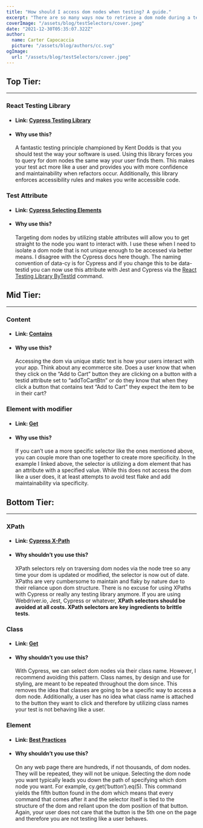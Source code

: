 ```yaml
---
title: "How should I access dom nodes when testing? A guide."
excerpt: "There are so many ways now to retrieve a dom node during a test. In this article I rank a few of the more popular methods and provide my opinion as to which ones are viable solutions."
coverImage: "/assets/blog/testSelectors/cover.jpeg"
date: "2021-12-30T05:35:07.322Z"
author:
  name: Carter Capocaccia
  picture: "/assets/blog/authors/cc.svg"
ogImage:
  url: "/assets/blog/testSelectors/cover.jpeg"
---
```


## **Top Tier:**
________________

### React Testing Library

- #### Link: [Cypress Testing Library]([https://testing-library.com/docs/cypress-testing-library/intro/](https://testing-library.com/docs/cypress-testing-library/intro/))

- #### Why use this?
  
    A fantastic testing principle championed by Kent Dodds is that you should test the way your software is used. Using this library forces you to query for dom nodes the same way your user finds them. This makes your test act more like a user and provides you with more confidence and maintainability when refactors occur. Additionally, this library enforces accessibility rules and makes you write accessible code.

### Test Attribute

- #### Link: [Cypress Selecting Elements]([https://docs.cypress.io/guides/references/best-practices#Selecting-Elements](https://docs.cypress.io/guides/references/best-practices#Selecting-Elements))

- #### Why use this?

     Targeting dom nodes by utilizing stable attributes will allow you to get straight to the node you want to interact with. I use these when I need to isolate a dom node that is not unique enough to be accessed via better means. I disagree with the Cypress docs here though. The naming convention of data-cy is for Cypress and if you change this to be data-testid you can now use this attribute with Jest and Cypress via the [React Testing Library ByTestId](https://testing-library.com/docs/queries/bytestid) command.

## **Mid Tier:**
________________

### Content

- #### Link: [Contains]([https://docs.cypress.io/api/commands/contains#Syntax](https://docs.cypress.io/api/commands/contains#Syntax))
  
- #### Why use this?
  
     Accessing the dom via unique static text is how your users interact with your app. Think about any ecommerce site. Does a user know that when they click on the “Add to Cart” button they are clicking on a button with a testid attribute set to “addToCartBtn” or do they know that when they click a button that contains text “Add to Cart” they expect the item to be in their cart?

### Element with modifier

- #### Link: [Get]([https://docs.cypress.io/api/commands/get#Command-Log](https://docs.cypress.io/api/commands/get#Command-Log))

- #### Why use this?

    If you can’t use a more specific selector like the ones mentioned above, you can couple more than one together to create more specificity. In the example I linked above, the selector is utilizing a dom element that has an attribute with a specified value. While this does not access the dom like a user does, it at least attempts to avoid test flake and add maintainability via specificity.

## **Bottom Tier:**
________________

### XPath

- #### Link: [Cypress X-Path]([https://www.npmjs.com/package/cypress-xpath](https://www.npmjs.com/package/cypress-xpath))

- #### Why shouldn’t you use this?

    XPath selectors rely on traversing dom nodes via the node tree so any time your dom is updated or modified, the selector is now out of date. XPaths are very cumbersome to maintain and flaky by nature due to their reliance upon dom structure. There is no excuse for using XPaths with Cypress or really any testing library anymore. If you are using Webdriver.io, Jest, Cypress or whatever, **XPath selectors should be avoided at all costs. XPath selectors are key ingredients to brittle tests**.

### Class

- #### Link: [Get](https://docs.cypress.io/api/commands/get#Syntax)

- #### Why shouldn’t you use this?
  
   With Cypress, we can select dom nodes via their class name. However, I recommend avoiding this pattern. Class names, by design and use for styling, are meant to be repeated throughout the dom since. This removes the idea that classes are going to be a specific way to access a dom node. Additionally, a user has no idea what class name is attached to the button they want to click and therefore by utilizing class names your test is not behaving like a user.

### Element

- ####  Link: [Best Practices]([https://docs.cypress.io/guides/references/best-practices#Selecting-Elements](https://docs.cypress.io/guides/references/best-practices#Selecting-Elements))

- #### Why shouldn’t you use this?

    On any web page there are hundreds, if not thousands, of dom nodes. They will be repeated, they will not be unique. Selecting the dom node you want typically leads you down the path of specifying which dom node you want. For example, cy.get(‘button’).eq(5). This command yields the fifth button found in the dom which means that every command that comes after it and the selector itself is tied to the structure of the dom and reliant upon the dom position of that button. Again, your user does not care that the button is the 5th one on the page and therefore you are not testing like a user behaves.
